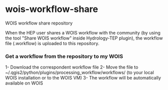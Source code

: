 # wois-workflow-share
WOIS workflow share repository

When the HEP user shares a WOIS workflow with the community (by using the tool "Share WOIS workflow" inside Hydrology-TEP plugin), the workflow file (.workflow) is uploaded to this repository.

### Get a workflow from the repository to my WOIS

1- Download the correspondent workflow file
2- Move the file to ~/.qgis2/python/plugins/processing_workflow/workflows/ (to your local WOIS installation or to the WOIS VM)
3- The workflow will be automatically available on WOIS
